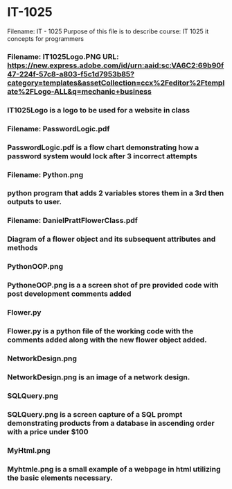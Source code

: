 # IT-1025

Filename: IT - 1025 Purpose of this file is to describe course: IT 1025 it concepts for programmers
### Filename: IT1025Logo.PNG URL: https://new.express.adobe.com/id/urn:aaid:sc:VA6C2:69b90f47-224f-57c8-a803-f5c1d7953b85?category=templates&assetCollection=ccx%2Feditor%2Ftemplate%2FLogo-ALL&q=mechanic+business
### IT1025Logo is a logo to be used for a website in class

### Filename: PasswordLogic.pdf 
### PasswordLogic.pdf is a flow chart demonstrating how a password system would lock after 3 incorrect attempts

### Filename: Python.png
### python program that adds 2 variables stores them in a 3rd then outputs to user.

### Filename: DanielPrattFlowerClass.pdf
### Diagram of a flower object and its subsequent attributes and methods

### PythonOOP.png
### PythoneOOP.png is a a screen shot of pre provided code with post development comments added

### Flower.py
### Flower.py is a python file of the working code with the comments added along with the new flower object added.

### NetworkDesign.png 
### NetworkDesign.png is an image of a network design.

### SQLQuery.png 
### SQLQuery.png is a screen capture of a SQL prompt demonstrating products from a database in ascending order with a price under $100

### MyHtml.png
### Myhtmle.png is a small example of a webpage in html utilizing the basic elements necessary.

